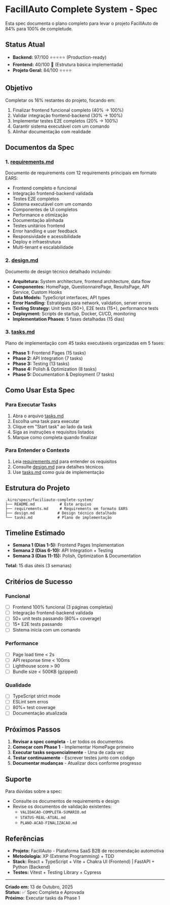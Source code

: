 # FacilIAuto Complete System - Spec

Esta spec documenta o plano completo para levar o projeto FacilIAuto de 84% para 100% de completude.

## Status Atual

- **Backend:** 97/100 ⭐⭐⭐⭐⭐ (Production-ready)
- **Frontend:** 40/100 🔄 (Estrutura básica implementada)
- **Projeto Geral:** 84/100 ⭐⭐⭐⭐

## Objetivo

Completar os 16% restantes do projeto, focando em:
1. Finalizar frontend funcional completo (40% → 100%)
2. Validar integração frontend-backend (30% → 100%)
3. Implementar testes E2E completos (20% → 100%)
4. Garantir sistema executável com um comando
5. Alinhar documentação com realidade

## Documentos da Spec

### 1. [requirements.md](./requirements.md)
Documento de requirements com 12 requirements principais em formato EARS:
- Frontend completo e funcional
- Integração frontend-backend validada
- Testes E2E completos
- Sistema executável com um comando
- Componentes de UI completos
- Performance e otimização
- Documentação alinhada
- Testes unitários frontend
- Error handling e user feedback
- Responsividade e acessibilidade
- Deploy e infraestrutura
- Multi-tenant e escalabilidade

### 2. [design.md](./design.md)
Documento de design técnico detalhado incluindo:
- **Arquitetura:** System architecture, frontend architecture, data flow
- **Componentes:** HomePage, QuestionnairePage, ResultsPage, API Service, Custom Hooks
- **Data Models:** TypeScript interfaces, API types
- **Error Handling:** Estratégias para network, validation, server errors
- **Testing Strategy:** Unit tests (50+), E2E tests (15+), performance tests
- **Deployment:** Scripts de startup, Docker, CI/CD, monitoring
- **Implementation Phases:** 5 fases detalhadas (15 dias)

### 3. [tasks.md](./tasks.md)
Plano de implementação com 45 tasks executáveis organizadas em 5 fases:
- **Phase 1:** Frontend Pages (15 tasks)
- **Phase 2:** API Integration (7 tasks)
- **Phase 3:** Testing (13 tasks)
- **Phase 4:** Polish & Optimization (8 tasks)
- **Phase 5:** Documentation & Deployment (7 tasks)

## Como Usar Esta Spec

### Para Executar Tasks

1. Abra o arquivo [tasks.md](./tasks.md)
2. Escolha uma task para executar
3. Clique em "Start task" ao lado da task
4. Siga as instruções e requisitos listados
5. Marque como completa quando finalizar

### Para Entender o Contexto

1. Leia [requirements.md](./requirements.md) para entender os requisitos
2. Consulte [design.md](./design.md) para detalhes técnicos
3. Use [tasks.md](./tasks.md) como guia de implementação

## Estrutura do Projeto

```
.kiro/specs/faciliauto-complete-system/
├── README.md           # Este arquivo
├── requirements.md     # Requirements em formato EARS
├── design.md          # Design técnico detalhado
└── tasks.md           # Plano de implementação
```

## Timeline Estimado

- **Semana 1 (Dias 1-5):** Frontend Pages Implementation
- **Semana 2 (Dias 6-10):** API Integration + Testing
- **Semana 3 (Dias 11-15):** Polish, Optimization & Documentation

**Total:** 15 dias úteis (3 semanas)

## Critérios de Sucesso

### Funcional
- [ ] Frontend 100% funcional (3 páginas completas)
- [ ] Integração frontend-backend validada
- [ ] 50+ unit tests passando (80%+ coverage)
- [ ] 15+ E2E tests passando
- [ ] Sistema inicia com um comando

### Performance
- [ ] Page load time < 2s
- [ ] API response time < 100ms
- [ ] Lighthouse score > 90
- [ ] Bundle size < 500KB (gzipped)

### Qualidade
- [ ] TypeScript strict mode
- [ ] ESLint sem erros
- [ ] 80%+ test coverage
- [ ] Documentação atualizada

## Próximos Passos

1. **Revisar a spec completa** - Ler todos os documentos
2. **Começar com Phase 1** - Implementar HomePage primeiro
3. **Executar tasks sequencialmente** - Uma de cada vez
4. **Testar continuamente** - Escrever testes junto com código
5. **Documentar mudanças** - Atualizar docs conforme progresso

## Suporte

Para dúvidas sobre a spec:
- Consulte os documentos de requirements e design
- Revise os documentos de validação existentes:
  - `VALIDACAO-COMPLETA-SUMARIO.md`
  - `STATUS-REAL-ATUAL.md`
  - `PLANO-ACAO-FINALIZACAO.md`

## Referências

- **Projeto:** FacilIAuto - Plataforma SaaS B2B de recomendação automotiva
- **Metodologia:** XP (Extreme Programming) + TDD
- **Stack:** React + TypeScript + Vite + Chakra UI (Frontend) | FastAPI + Python (Backend)
- **Testes:** Vitest + Testing Library + Cypress

---

**Criado em:** 13 de Outubro, 2025  
**Status:** ✅ Spec Completa e Aprovada  
**Próximo:** Executar tasks da Phase 1

